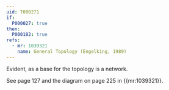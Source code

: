```yaml
---
uid: T000271
if:
  P000027: true
then:
  P000182: true
refs:
  - mr: 1039321
    name: General Topology (Engelking, 1989)
---
```


Evident, as a base for the topology is a network.

See page 127 and the diagram on page 225 in {{mr:1039321}}.

